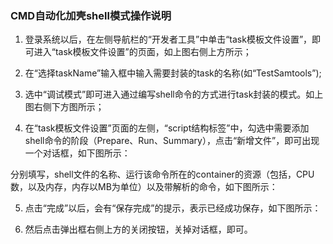 
###  **CMD自动化加壳shell模式操作说明**
1.	登录系统以后，在左侧导航栏的“开发者工具”中单击“task模板文件设置”，即可进入“task模板文件设置”的页面，如上图右侧上方所示；
 
2.	在“选择taskName”输入框中输入需要封装的task的名称(如“TestSamtools”);
3.	选中“调试模式”即可进入通过编写shell命令的方式进行task封装的模式。如上图右侧下方图所示；
4.	在“task模板文件设置”页面的左侧，“script结构标签”中，勾选中需要添加shell命令的阶段（Prepare、Run、Summary），点击“新增文件”，即可出现一个对话框，如下图所示：

 
分别填写，shell文件的名称、运行该命令所在的container的资源（包括，CPU数，以及内存，内存以MB为单位）以及带解析的命令，如下图所示：
 

5.	点击“完成”以后，会有“保存完成”的提示，表示已经成功保存，如下图所示：
 
6.	然后点击弹出框右侧上方的关闭按钮，关掉对话框，即可。
